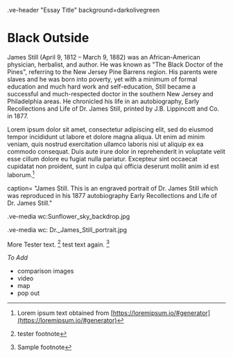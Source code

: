 .ve-header "Essay Title" background=darkolivegreen



# Black Outside #

James Still (April 9, 1812 – March 9, 1882) was an African-American physician, herbalist, and author. He was known as "The Black Doctor of the Pines", referring to the New Jersey Pine Barrens region. His parents were slaves and he was born into poverty, yet with a minimum of formal education and much hard work and self-education, Still became a successful and much-respected doctor in the southern New Jersey and Philadelphia areas. He chronicled his life in an autobiography, Early Recollections and Life of Dr. James Still, printed by J.B. Lippincott and Co. in 1877.



Lorem ipsum dolor sit amet, consectetur adipiscing elit, sed do eiusmod tempor incididunt ut labore et dolore magna aliqua. Ut enim ad minim veniam, quis nostrud exercitation ullamco laboris nisi ut aliquip ex ea commodo consequat. Duis aute irure dolor in reprehenderit in voluptate velit esse cillum dolore eu fugiat nulla pariatur. Excepteur sint occaecat cupidatat non proident, sunt in culpa qui officia deserunt mollit anim id est laborum.[^1]

<ve-media fit='cover' manifest= "https://upload.wikimedia.org/wikipedia/commons/5/59/Dr._James_Still_portrait.jpg">


caption= "James Still. This is an engraved portrait of Dr. James Still which was reproduced in his 1877 autobiography Early Recollections and Life of Dr. James Still."

.ve-media wc:Sunflower_sky_backdrop.jpg

.ve-media wc: Dr._James_Still_portrait.jpg 

More Tester text. [^2]
test text again. [^3]

[^1]: Lorem ipsum text obtained from [https://loremipsum.io/#generator](https://loremipsum.io/#generator)
[^2]: tester footnote
[^3]: Sample footnote 








*To Add*
+ comparison images
+ video
+ map
+ pop out
